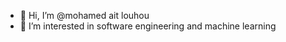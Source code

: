 - 👋 Hi, I’m @mohamed ait louhou
- 👀 I’m interested in software engineering and machine learning




<!---
moohaameed1999/moohaameed1999 is a ✨ special ✨ repository because its `README.md` (this file) appears on your GitHub profile.
You can click the Preview link to take a look at your changes.
--->
